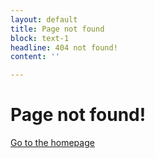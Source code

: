 ```yaml
---
layout: default
title: Page not found
block: text-1
headline: 404 not found!
content: ''

---
```

# Page not found!

[Go to the homepage](/ "Back to homepage")